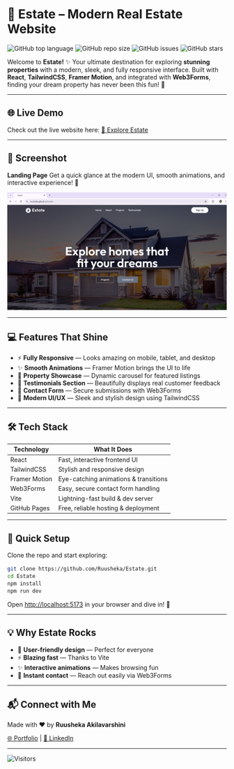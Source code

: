 # 🏡 Estate – Modern Real Estate Website

![GitHub top language](https://img.shields.io/github/languages/top/Ruusheka/Estate?style=for-the-badge) ![GitHub repo size](https://img.shields.io/github/repo-size/Ruusheka/Estate?style=for-the-badge) ![GitHub issues](https://img.shields.io/github/issues/Ruusheka/Estate?style=for-the-badge) ![GitHub stars](https://img.shields.io/github/stars/Ruusheka/Estate?style=for-the-badge)

Welcome to **Estate!** ✨ Your ultimate destination for exploring **stunning properties** with a modern, sleek, and fully responsive interface. Built with **React**, **TailwindCSS**, **Framer Motion**, and integrated with **Web3Forms**, finding your dream property has never been this fun! 🚀

---

## 🌐 Live Demo

Check out the live website here:
[🌟 Explore Estate](https://Ruusheka.github.io/Estate)

---

## 📸 Screenshot

**Landing Page**
Get a quick glance at the modern UI, smooth animations, and interactive experience! 💫

![Landing Page Screenshot](https://github.com/Ruusheka/Estate/blob/main/Screenshot%202025-10-02%20101302.png?raw=true)

---

## 💻 Features That Shine

* ⚡ **Fully Responsive** — Looks amazing on mobile, tablet, and desktop
* ✨ **Smooth Animations** — Framer Motion brings the UI to life
* 🏢 **Property Showcase** — Dynamic carousel for featured listings
* 📝 **Testimonials Section** — Beautifully displays real customer feedback
* 💌 **Contact Form** — Secure submissions with Web3Forms
* 🎨 **Modern UI/UX** — Sleek and stylish design using TailwindCSS

---

## 🛠️ Tech Stack

| Technology    | What It Does                          |
| ------------- | ------------------------------------- |
| React         | Fast, interactive frontend UI         |
| TailwindCSS   | Stylish and responsive design         |
| Framer Motion | Eye-catching animations & transitions |
| Web3Forms     | Easy, secure contact form handling    |
| Vite          | Lightning-fast build & dev server     |
| GitHub Pages  | Free, reliable hosting & deployment   |

---

## 🚀 Quick Setup

Clone the repo and start exploring:

```bash
git clone https://github.com/Ruusheka/Estate.git
cd Estate
npm install
npm run dev
```

Open [http://localhost:5173](http://localhost:5173) in your browser and dive in! 🌟

---

## 💡 Why Estate Rocks

* 💖 **User-friendly design** — Perfect for everyone
* ⚡ **Blazing fast** — Thanks to Vite
* ✨ **Interactive animations** — Makes browsing fun
* 💌 **Instant contact** — Reach out easily via Web3Forms

---

## 📬 Connect with Me

Made with ❤️ by **Ruusheka Akilavarshini**

[🌐 Portfolio](https://ruusheka.netlify.app) | [💼 LinkedIn](https://www.linkedin.com/in/ruusheka-akilavarshini/)

---

![Visitors](https://visitor-badge.laobi.icu/badge?page_id=Ruusheka.Estate)
